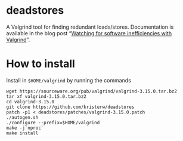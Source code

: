 # deadstores
A Valgrind tool for finding redundant loads/stores. Documentation is available in the blog post “[Watching for software inefficiencies with Valgrind](https://kristerw.blogspot.com/2020/02/watching-for-software-inefficiencies.html)”.

# How to install
Install in `$HOME/valgrind` by running the commands
```
wget https://sourceware.org/pub/valgrind/valgrind-3.15.0.tar.bz2
tar xf valgrind-3.15.0.tar.bz2
cd valgrind-3.15.0
git clone https://github.com/kristerw/deadstores
patch -p1 < deadstores/patches/valgrind-3.15.0.patch
./autogen.sh
./configure --prefix=$HOME/valgrind
make -j`nproc`
make install
```
